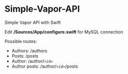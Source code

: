 # Simple-Vapor-API

Simple Vapor API with Swift

Edit **/Sources/App/configure.swift** for MySQL connection

Possible routes:

- Authors:        /authors<br/>
- Posts:          /posts<br/>
- Author:         /author/`<id>`<br/>
- Author posts:   /author/`<id>`/posts<br/>
